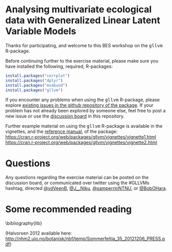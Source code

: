 # Analysing multivariate ecological data with Generalized Linear Latent Variable Models
Thanks for participating, and welcome to this BES workshop on the <tt>gllvm</tt> R-package.

Before continuing further to the exercise material, please make sure you have installed the following, required, R-packages:
```r
install.packages("corrplot")
install.packages("dplyr")
install.packages("mvabund")
install.packages("gllvm")
```

If you encounter any problems when using the <tt>gllvm</tt> R-package, please explore [existing issues in the github repository of the package](https://github.com/JenniNiku/gllvm/issues). If your problem has not already been explored by someone else, feel free to post a new issue or use the [discussion board](https://github.com/BertvanderVeen/BES2020GLLVMworkshop/discussions) in this repository.

Further example material on using the <tt>gllvm</tt> R-package is available in the vignettes, and the [reference manual](https://cran.r-project.org/web/packages/gllvm/gllvm.pdf), of the package:<br>
https://cran.r-project.org/web/packages/gllvm/vignettes/vignette1.html <br>
https://cran.r-project.org/web/packages/gllvm/vignettes/vignette2.html

# Questions
Any questions regarding the exercise material can be posted on the discussion board, or communicated over twitter using the #GLLVMs hashtag, directed [@vdVeenB](https://twitter.com/vdVeenB), [@J__Niku](https://twitter.com/J__Niku), [@samperrinNTNU](https://twitter.com/samperrinNTNU), or [@BobOHara](https://twitter.com/bobohara).

# Some recommended reading
\bibliography{lib}

(Halvorsen 2012 available here: http://nhm2.uio.no/botanisk/nbf/temp/Sommerfeltia_35_20121206_PRESS.pdf)
